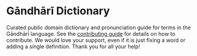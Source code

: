 
# Gāndhārī Dictionary

Curated public domain dictionary and pronunciation guide for terms in the Gāndhārī language. See the [contributing guide](https://github.com/drumworkteam/term/blob/make/.github/contributing.md) for details on how to contribute. We would love your support, even if it is just fixing a word or adding a single definition. Thank you for all your help!